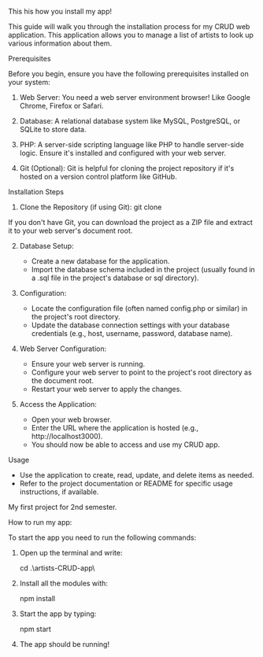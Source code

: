 This his how you install my app!

This guide will walk you through the installation process for my CRUD web application. This application allows you to manage a list of artists to look up various information about them.

Prerequisites

Before you begin, ensure you have the following prerequisites installed on your system:

1. Web Server: You need a web server environment browser! Like Google Chrome, Firefox or Safari.

2. Database: A relational database system like MySQL, PostgreSQL, or SQLite to store data.

3. PHP: A server-side scripting language like PHP to handle server-side logic. Ensure it's installed and configured with your web server.

4. Git (Optional): Git is helpful for cloning the project repository if it's hosted on a version control platform like GitHub.

Installation Steps

1. Clone the Repository (if using Git): git clone <repository-url>

If you don't have Git, you can download the project as a ZIP file and extract it to your web server's document root.

2.  Database Setup:
    * Create a new database for the application.
    * Import the database schema included in the project (usually found in a .sql file in the project's database or sql directory).

3. Configuration:
    * Locate the configuration file (often named config.php or similar) in the project's root directory.
    * Update the database connection settings with your database credentials (e.g., host, username, password, database name).

4.  Web Server Configuration:
    * Ensure your web server is running.
    * Configure your web server to point to the project's root directory as the document root.
    * Restart your web server to apply the changes.

5.  Access the Application:
    * Open your web browser.
    * Enter the URL where the application is hosted (e.g., http://localhost3000).
    * You should now be able to access and use my CRUD app.

Usage

* Use the application to create, read, update, and delete items as needed.
* Refer to the project documentation or README for specific usage instructions, if available.


My first project for 2nd semester.

How to run my app:

To start the app you need to run the following commands:

1. Open up the terminal and write:
    
    cd .\artists-CRUD-app\

2. Install all the modules with:

    npm install

3. Start the app by typing:

    npm start

4. The app should be running!


